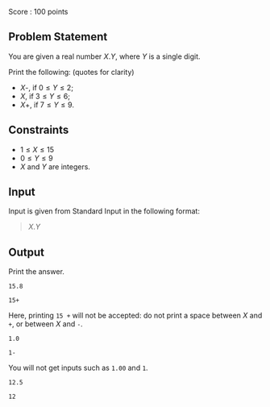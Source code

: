 Score : $100$ points

## Problem Statement

You are given a real number $X.Y$, where $Y$ is a single digit.

Print the following: (quotes for clarity)

- $X$-, if $0 \leq Y \leq 2$;
- $X$, if $3 \leq Y \leq 6$;
- $X$+, if $7 \leq Y \leq 9$.

## Constraints

- $1 \leq X \leq 15$
- $0 \leq Y \leq 9$
- $X$ and $Y$ are integers.

## Input

Input is given from Standard Input in the following format:

> $X.Y$

## Output

Print the answer.

```input1
15.8
```

```output1
15+
```

Here, printing `15 +` will not be accepted: do not print a space between $X$ and `+`, or between $X$ and `-`.

```input2
1.0
```

```output2
1-
```

You will not get inputs such as `1.00` and `1`.

```input3
12.5
```

```output3
12
```